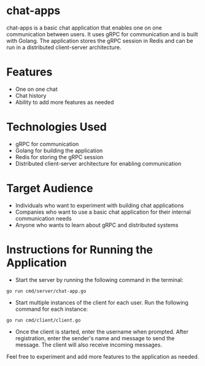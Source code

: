 # chat-apps
chat-apps is a basic chat application that enables one on one communication between users. It uses gRPC for communication and is built with Golang. The application stores the gRPC session in Redis and can be run in a distributed client-server architecture.

# Features
- One on one chat
- Chat history
- Ability to add more features as needed

# Technologies Used
- gRPC for communication
- Golang for building the application
- Redis for storing the gRPC session
- Distributed client-server architecture for enabling communication

# Target Audience
- Individuals who want to experiment with building chat applications
- Companies who want to use a basic chat application for their internal communication needs
- Anyone who wants to learn about gRPC and distributed systems

# Instructions for Running the Application
- Start the server by running the following command in the terminal:
```
go run cmd/server/chat-app.go
```

- Start multiple instances of the client for each user. Run the following command for each instance:

```
go run cmd/client/client.go
```
- Once the client is started, enter the username when prompted. After registration, enter the sender's name and message to send the message. The client will also receive incoming messages.

Feel free to experiment and add more features to the application as needed.